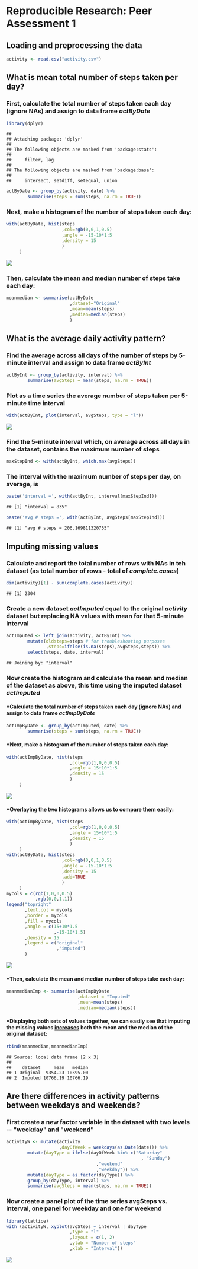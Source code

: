 # Reproducible Research: Peer Assessment 1


## Loading and preprocessing the data

```r
activity <- read.csv("activity.csv")
```


## What is mean total number of steps taken per day?
### First, calculate the total number of steps taken each day (ignore NAs) and assign to data frame _actByDate_

```r
library(dplyr)
```

```
## 
## Attaching package: 'dplyr'
## 
## The following objects are masked from 'package:stats':
## 
##     filter, lag
## 
## The following objects are masked from 'package:base':
## 
##     intersect, setdiff, setequal, union
```

```r
actByDate <- group_by(activity, date) %>%
        summarise(steps = sum(steps, na.rm = TRUE))
```

### Next, make a histogram of the number of steps taken each day:

```r
with(actByDate, hist(steps
                     ,col=rgb(0,0,1,0.5)
                     ,angle = -15-10*1:5
                     ,density = 15
                     )
     )
```

![](PA1_template_files/figure-html/hgram_steps-1.png) 

### Then, calculate the mean and median number of steps take each day:

```r
meanmedian <- summarise(actByDate
                        ,dataset="Original"
                        ,mean=mean(steps)
                        ,median=median(steps)
                        )
```


## What is the average daily activity pattern?
### Find the average across all days of the number of steps by 5-minute interval and assign to data frame _actByInt_

```r
actByInt <- group_by(activity, interval) %>%
        summarise(avgSteps = mean(steps, na.rm = TRUE))
```

### Plot as a time series the average number of steps taken per 5-minute time interval

```r
with(actByInt, plot(interval, avgSteps, type = "l"))
```

![](PA1_template_files/figure-html/plotByInt-1.png) 

### Find the 5-minute interval which, on average across all days in the dataset, contains the maximum number of steps

```r
maxStepInd <- with(actByInt, which.max(avgSteps))
```

### The interval with the maximum number of steps per day, on average, is

```r
paste('interval =', with(actByInt, interval[maxStepInd]))
```

```
## [1] "interval = 835"
```

```r
paste('avg # steps =', with(actByInt, avgSteps[maxStepInd]))
```

```
## [1] "avg # steps = 206.169811320755"
```
## Imputing missing values
### Calculate and report the total number of rows with NAs in teh dataset (as total number of rows - total of _complete.cases_)

```r
dim(activity)[1] - sum(complete.cases(activity))
```

```
## [1] 2304
```

### Create a new dataset _actImputed_ equal to the original _activity_ dataset but replacing NA values with mean for that 5-minute interval

```r
actImputed <- left_join(activity, actByInt) %>%
        mutate(oldsteps=steps # for troubleshooting purposes
               ,steps=ifelse(is.na(steps),avgSteps,steps)) %>%
        select(steps, date, interval) 
```

```
## Joining by: "interval"
```

### Now create the histogram and calculate the mean and median of the dataset as above, this time using the imputed dataset _actImputed_

#### *Calculate the total number of steps taken each day (ignore NAs) and assign to data frame _actImpByDate_

```r
actImpByDate <- group_by(actImputed, date) %>%
        summarise(steps = sum(steps, na.rm = TRUE))
```

#### *Next, make a histogram of the number of steps taken each day:

```r
with(actImpByDate, hist(steps
                        ,col=rgb(1,0,0,0.5)
                        ,angle = 15+10*1:5
                        ,density = 15
                        )
     )
```

![](PA1_template_files/figure-html/hgram_stepsimp-1.png) 


#### *Overlaying the two histograms allows us to compare them easily:

```r
with(actImpByDate, hist(steps
                        ,col=rgb(1,0,0,0.5)
                        ,angle = 15+10*1:5
                        ,density = 15
                        )
     )
with(actByDate, hist(steps
                     ,col=rgb(0,0,1,0.5)
                     ,angle = -15-10*1:5
                     ,density = 15
                     ,add=TRUE
                     )
     )
mycols = c(rgb(1,0,0,0.5)
           ,rgb(0,0,1,1))
legend("topright"
       ,text.col = mycols
       ,border = mycols
       ,fill = mycols
       ,angle = c(15+10*1.5
                  ,-15-10*1.5)
       ,density = 15
       ,legend = c("original"
                   ,"imputed")
       )
```

![](PA1_template_files/figure-html/hgram_stepscomb-1.png) 

#### *Then, calculate the mean and median number of steps take each day:

```r
meanmedianImp <- summarise(actImpByDate
                           ,dataset = "Imputed"
                           ,mean=mean(steps)
                           ,median=median(steps))
```

#### *Displaying both sets of values together, we can easily see that imputing the missing values <u>increases</u> both the mean and the median of the original dataset:

```r
rbind(meanmedian,meanmedianImp)
```

```
## Source: local data frame [2 x 3]
## 
##    dataset     mean   median
## 1 Original  9354.23 10395.00
## 2  Imputed 10766.19 10766.19
```

## Are there differences in activity patterns between weekdays and weekends?
### First create a new factor variable in the dataset with two levels -- "weekday" and "weekend"

```r
activityW <- mutate(activity
                    ,dayOfWeek = weekdays(as.Date(date))) %>%
        mutate(dayType = ifelse(dayOfWeek %in% c("Saturday"
                                                   , "Sunday")
                                  ,"weekend"
                                  ,"weekday")) %>%
        mutate(dayType = as.factor(dayType)) %>%
        group_by(dayType, interval) %>%
        summarise(avgSteps = mean(steps, na.rm = TRUE))
```

### Now create a panel plot of the time series avgSteps vs. interval, one panel for weekday and one for weekend

```r
library(lattice)
with (activityW, xyplot(avgSteps ~ interval | dayType
                        ,type = "l"
                        ,layout = c(1, 2)
                        ,ylab = "Number of steps"
                        ,xlab = "Interval"))
```

![](PA1_template_files/figure-html/panelplot-1.png) 

